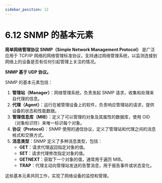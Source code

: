 ```yaml
---
sidebar_position: 12
---
```


# 6.12 SNMP 的基本元素

**简单网络管理协议 SNMP（Simple Network Management Protocol）** 是广泛应用于 TCP/IP 网络的网络管理标准协议，支持通过网络管理系统，以监测连接到网络上的设备是否有任何引起管理上关注的情况。

**SNMP 基于 UDP 协议。**

SNMP 的基本元素包括：

1. **管理站（Manager）**：网络管理系统，负责发起 SNMP 请求，收集和处理来自代理的信息。
2. **代理（Agent）**：运行在被管理设备上的软件，负责响应管理站的请求，提供设备的状态和性能数据。
3. **管理信息库（MIB）**：定义了可以管理的对象及其属性的数据库，使用 OID（对象标识符）来唯一标识每个对象。
4. **协议（Protocol）**：SNMP 使用的通信协议，定义了管理站和代理之间的消息格式和交换方式。
5. **消息类型**：SNMP 定义了多种消息类型，包括：
    - **GET**：请求代理返回指定对象的值。
    - **SET**：请求代理修改指定对象的值。
    - **GETNEXT**：获取下一个对象的值，通常用于遍历 MIB。
    - **TRAP**：代理主动向管理站发送的告警消息，用于报告事件或状态变化。

这些基本元素共同工作，实现了网络设备的监控和管理。